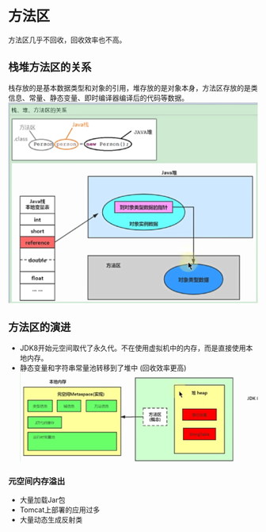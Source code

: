 # 方法区
方法区几乎不回收，回收效率也不高。

## 栈堆方法区的关系
栈存放的是基本数据类型和对象的引用，堆存放的是对象本身，方法区存放的是类信息、常量、静态变量、即时编译器编译后的代码等数据。
![img.png](../images/jvm-30-01.png)

## 方法区的演进
- JDK8开始元空间取代了永久代。不在使用虚拟机中的内存，而是直接使用本地内存。
- 静态变量和字符串常量池转移到了堆中 (回收效率更高)
![img_1.png](../images/jvm-30-02.png)


### 元空间内存溢出
- 大量加载Jar包
- Tomcat上部署的应用过多
- 大量动态生成反射类
